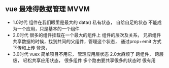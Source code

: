 ## vue 最难得数据管理 MVVM
- 1.0时代  组件在我们眼里是最大的
  data() 私有状态， 自给自足的状态
  不能成为一个应用，只是基本的一个组件
- 2.0时代  很多的组件挂载在一个最大的组件上
  组件的层次及关系，  兄弟组件 共享数据的时候，找到共同的父组件，管理这个状态， 通过prop+emit 方式下传和上传  登录，
- 3.0时代  vuex  简单项目不用它，  <!-- https://vuex.vuejs.org/ -->
  管理应用层状态 2.0太麻烦了
  跨组件， 跨层级， 轻松共享应用状态，
  很多组件 多个路由要共享很多的状态时 很有用